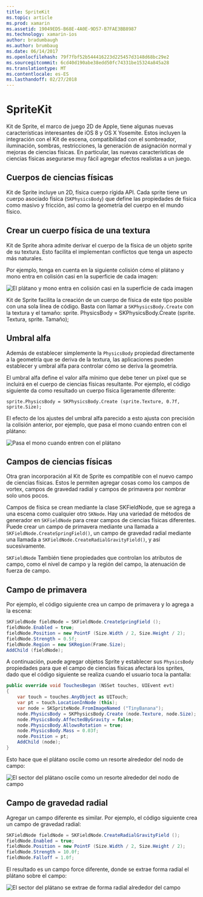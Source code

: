 ```yaml
---
title: SpriteKit
ms.topic: article
ms.prod: xamarin
ms.assetid: 19049ED5-B68E-4A0E-9D57-B7FAE3BB8987
ms.technology: xamarin-ios
author: bradumbaugh
ms.author: brumbaug
ms.date: 06/14/2017
ms.openlocfilehash: 79f7fbf52b544416223d225457d3148d68bc29e2
ms.sourcegitcommit: 6cd40d190abe38edd50fc74331be15324a845a28
ms.translationtype: MT
ms.contentlocale: es-ES
ms.lasthandoff: 02/27/2018
---
```

# <a name="spritekit"></a>SpriteKit

Kit de Sprite, el marco de juego 2D de Apple, tiene algunas nuevas características interesantes de iOS 8 y OS X Yosemite. Estos incluyen la integración con el Kit de escena, compatibilidad con el sombreador, iluminación, sombras, restricciones, la generación de asignación normal y mejoras de ciencias físicas. En particular, las nuevas características de ciencias físicas asegurarse muy fácil agregar efectos realistas a un juego.

## <a name="physics-bodies"></a>Cuerpos de ciencias físicas

Kit de Sprite incluye un 2D, física cuerpo rígida API. Cada sprite tiene un cuerpo asociado física (`SKPhysicsBody`) que define las propiedades de física como masivo y fricción, así como la geometría del cuerpo en el mundo físico.

## <a name="creating-a-physics-body-from-a-texture"></a>Crear un cuerpo física de una textura
Kit de Sprite ahora admite derivar el cuerpo de la física de un objeto sprite de su textura. Esto facilita el implementan conflictos que tenga un aspecto más naturales.

Por ejemplo, tenga en cuenta en la siguiente colisión cómo el plátano y mono entra en colisión casi en la superficie de cada imagen:
 
![](spritekit-images/image13.png "El plátano y mono entra en colisión casi en la superficie de cada imagen")

Kit de Sprite facilita la creación de un cuerpo de física de este tipo posible con una sola línea de código. Basta con llamar a `SKPhysicsBody.Create` con la textura y el tamaño: sprite. PhysicsBody = SKPhysicsBody.Create (sprite. Textura, sprite. Tamaño);

## <a name="alpha-threshold"></a>Umbral alfa

Además de establecer simplemente la `PhysicsBody` propiedad directamente a la geometría que se deriva de la textura, las aplicaciones pueden establecer y umbral alfa para controlar cómo se deriva la geometría. 

El umbral alfa define el valor alfa mínimo que debe tener un píxel que se incluirá en el cuerpo de ciencias físicas resultante. Por ejemplo, el código siguiente da como resultado un cuerpo física ligeramente diferente:

```chsarp
sprite.PhysicsBody = SKPhysicsBody.Create (sprite.Texture, 0.7f, sprite.Size);
```

El efecto de los ajustes del umbral alfa parecido a esto ajusta con precisión la colisión anterior, por ejemplo, que pasa el mono cuando entren con el plátano:

![](spritekit-images/image14.png "Pasa el mono cuando entren con el plátano")
 
## <a name="physics-fields"></a>Campos de ciencias físicas

Otra gran incorporación al Kit de Sprite es compatible con el nuevo campo de ciencias físicas. Estos le permiten agregar cosas como los campos de vortex, campos de gravedad radial y campos de primavera por nombrar solo unos pocos.

Campos de física se crean mediante la clase SKFieldNode, que se agrega a una escena como cualquier otro `SKNode`. Hay una variedad de métodos de generador en `SKFieldNode` para crear campos de ciencias físicas diferentes. Puede crear un campo de primavera mediante una llamada a `SKFieldNode.CreateSpringField()`, un campo de gravedad radial mediante una llamada a `SKFieldNode.CreateRadialGravityField()`, y así sucesivamente.

`SKFieldNode` También tiene propiedades que controlan los atributos de campo, como el nivel de campo y la región del campo, la atenuación de fuerza de campo.

## <a name="spring-field"></a>Campo de primavera

Por ejemplo, el código siguiente crea un campo de primavera y lo agrega a la escena:

```csharp
SKFieldNode fieldNode = SKFieldNode.CreateSpringField ();
fieldNode.Enabled = true;
fieldNode.Position = new PointF (Size.Width / 2, Size.Height / 2);
fieldNode.Strength = 0.5f;
fieldNode.Region = new SKRegion(Frame.Size);
AddChild (fieldNode);
```

A continuación, puede agregar objetos Sprite y establecer sus `PhysicsBody` propiedades para que el campo de ciencias físicas afectará los sprites, dado que el código siguiente se realiza cuando el usuario toca la pantalla:

```csharp
public override void TouchesBegan (NSSet touches, UIEvent evt)
{
    var touch = touches.AnyObject as UITouch;
    var pt = touch.LocationInNode (this);
    var node = SKSpriteNode.FromImageNamed ("TinyBanana");
    node.PhysicsBody = SKPhysicsBody.Create (node.Texture, node.Size);
    node.PhysicsBody.AffectedByGravity = false;
    node.PhysicsBody.AllowsRotation = true;
    node.PhysicsBody.Mass = 0.03f;
    node.Position = pt;
    AddChild (node);
}
```

Esto hace que el plátano oscile como un resorte alrededor del nodo de campo:

![](spritekit-images/image15.png "El sector del plátano oscile como un resorte alrededor del nodo de campo")
 
## <a name="radial-gravity-field"></a>Campo de gravedad radial

Agregar un campo diferente es similar. Por ejemplo, el código siguiente crea un campo de gravedad radial:

```csharp
SKFieldNode fieldNode = SKFieldNode.CreateRadialGravityField ();
fieldNode.Enabled = true;
fieldNode.Position = new PointF (Size.Width / 2, Size.Height / 2);
fieldNode.Strength = 10.0f;
fieldNode.Falloff = 1.0f;
```

El resultado es un campo force diferente, donde se extrae forma radial el plátano sobre el campo:

![](spritekit-images/image16.png "El sector del plátano se extrae de forma radial alrededor del campo")